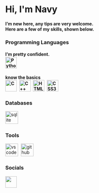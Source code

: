 Hi, I'm Navy
========================
<h4> I’m new here, any tips are very welcome.
<br>
Here are a few of my skills, shown below.


### Programming Languages

<h4> I’m pretty confident.
<br>
<div align="left">
  <a href="https://www.python.org/" target="_blank" rel="noreferrer"><img src="https://raw.githubusercontent.com/danielcranney/readme-generator/main/public/icons/skills/python-colored.svg" alt="Python" title="Python" width="36" height="36" /></a>
</div>
<h4> know the basics
<br>
<div align="left">
  <a href="https://docs.microsoft.com/en-us/cpp/?view=msvc-170" target="_blank" rel="noreferrer"><img src="https://raw.githubusercontent.com/danielcranney/readme-generator/main/public/icons/skills/c-colored.svg" alt="C" title="C" width="36" height="36" /></a>
  <img width="1" />
  <a href="https://docs.microsoft.com/en-us/cpp/?view=msvc-170" target="_blank" rel="noreferrer"><img src="https://raw.githubusercontent.com/danielcranney/readme-generator/main/public/icons/skills/cplusplus-colored.svg" alt="C++" title="C++" width="36" height="36" /></a>
  <img width="1" />
  <a href="https://developer.mozilla.org/en-US/docs/Glossary/HTML5" target="_blank" rel="noreferrer"><img src="https://raw.githubusercontent.com/danielcranney/readme-generator/main/public/icons/skills/html5-colored.svg" alt="HTML5" title="HTML5" width="36" height="36" /></a>
  <img width="1" />
  <a href="https://www.w3.org/TR/CSS/#css" target="_blank" rel="noreferrer"><img src="https://raw.githubusercontent.com/danielcranney/readme-generator/main/public/icons/skills/css3-colored.svg" alt="CSS3" title="CSS3" width="36" height="36" /></a>
  <img width="1" />
</div>

### Databases
<div align="left">
  <a href="https://www.sqlite.org/" target="_blank" rel="noreferrer"><img src="https://skillicons.dev/icons?i=sqlite" height="40" alt="sqlite logo" /></a>
  <img width="1" />
</div>

### Tools
<div align="left">
  <a href="https://code.visualstudio.com/" target="_blank" rel="noreferrer"><img src="https://skillicons.dev/icons?i=vscode" height="40" alt="vscode logo" /></a>
  <img width="1" />
  <a href="https://github.com/" target="_blank" rel="noreferrer"><img src="https://skillicons.dev/icons?i=github" height="40" alt="github logo" /></a>
  <img width="1" />
</div>

### Socials
<p align="left">
  <a href="https://github.com/wangrinnakrub" target="_blank" rel="noreferrer"><img src="https://skillicons.dev/icons?i=github" width="36" height="36" /></a>
</p>

